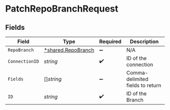 # PatchRepoBranchRequest


## Fields

| Field                                                          | Type                                                           | Required                                                       | Description                                                    |
| -------------------------------------------------------------- | -------------------------------------------------------------- | -------------------------------------------------------------- | -------------------------------------------------------------- |
| `RepoBranch`                                                   | [*shared.RepoBranch](../../../pkg/models/shared/repobranch.md) | :heavy_minus_sign:                                             | N/A                                                            |
| `ConnectionID`                                                 | *string*                                                       | :heavy_check_mark:                                             | ID of the connection                                           |
| `Fields`                                                       | []*string*                                                     | :heavy_minus_sign:                                             | Comma-delimited fields to return                               |
| `ID`                                                           | *string*                                                       | :heavy_check_mark:                                             | ID of the Branch                                               |